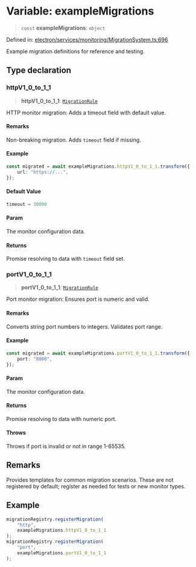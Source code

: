 # Variable: exampleMigrations

> `const` **exampleMigrations**: `object`

Defined in: [electron/services/monitoring/MigrationSystem.ts:696](https://github.com/Nick2bad4u/Uptime-Watcher/blob/main/electron/services/monitoring/MigrationSystem.ts#L696)

Example migration definitions for reference and testing.

## Type declaration

### httpV1\_0\_to\_1\_1

> **httpV1\_0\_to\_1\_1**: [`MigrationRule`](../interfaces/MigrationRule.md)

HTTP monitor migration: Adds a timeout field with default value.

#### Remarks

Non-breaking migration. Adds `timeout` field if missing.

#### Example

```typescript
const migrated = await exampleMigrations.httpV1_0_to_1_1.transform({
    url: "https://...",
});
```

#### Default Value

```ts
timeout = 30000
```

#### Param

The monitor configuration data.

#### Returns

Promise resolving to data with `timeout` field set.

### portV1\_0\_to\_1\_1

> **portV1\_0\_to\_1\_1**: [`MigrationRule`](../interfaces/MigrationRule.md)

Port monitor migration: Ensures port is numeric and valid.

#### Remarks

Converts string port numbers to integers. Validates port range.

#### Example

```typescript
const migrated = await exampleMigrations.portV1_0_to_1_1.transform({
    port: "8080",
});
```

#### Param

The monitor configuration data.

#### Returns

Promise resolving to data with numeric port.

#### Throws

Throws if port is invalid or not in range 1-65535.

## Remarks

Provides templates for common migration scenarios. These are not registered
by default; register as needed for tests or new monitor types.

## Example

```typescript
migrationRegistry.registerMigration(
    "http",
    exampleMigrations.httpV1_0_to_1_1
);
migrationRegistry.registerMigration(
    "port",
    exampleMigrations.portV1_0_to_1_1
);
```
